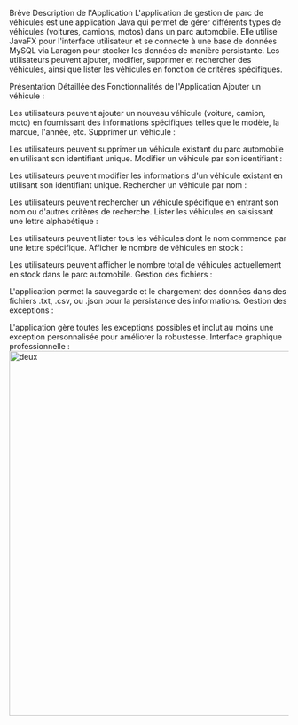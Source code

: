 Brève Description de l'Application
L'application de gestion de parc de véhicules est une application Java qui permet de gérer différents types de véhicules (voitures, camions, motos) dans un parc automobile. Elle utilise JavaFX pour l'interface utilisateur et se connecte à une base de données MySQL via Laragon pour stocker les données de manière persistante. Les utilisateurs peuvent ajouter, modifier, supprimer et rechercher des véhicules, ainsi que lister les véhicules en fonction de critères spécifiques.

Présentation Détaillée des Fonctionnalités de l'Application
Ajouter un véhicule :

Les utilisateurs peuvent ajouter un nouveau véhicule (voiture, camion, moto) en fournissant des informations spécifiques telles que le modèle, la marque, l'année, etc.
Supprimer un véhicule :

Les utilisateurs peuvent supprimer un véhicule existant du parc automobile en utilisant son identifiant unique.
Modifier un véhicule par son identifiant :

Les utilisateurs peuvent modifier les informations d'un véhicule existant en utilisant son identifiant unique.
Rechercher un véhicule par nom :

Les utilisateurs peuvent rechercher un véhicule spécifique en entrant son nom ou d'autres critères de recherche.
Lister les véhicules en saisissant une lettre alphabétique :

Les utilisateurs peuvent lister tous les véhicules dont le nom commence par une lettre spécifique.
Afficher le nombre de véhicules en stock :

Les utilisateurs peuvent afficher le nombre total de véhicules actuellement en stock dans le parc automobile.
Gestion des fichiers :

L'application permet la sauvegarde et le chargement des données dans des fichiers .txt, .csv, ou .json pour la persistance des informations.
Gestion des exceptions :

L'application gère toutes les exceptions possibles et inclut au moins une exception personnalisée pour améliorer la robustesse.
Interface graphique professionnelle :
<img width="659" alt="deux" src="https://github.com/user-attachments/assets/d29dbeba-f994-4e72-9e1e-715c942a0f0d">


